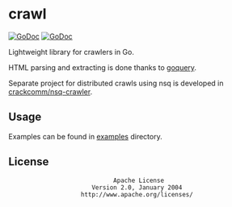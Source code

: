 # crawl

[![GoDoc](https://godoc.org/github.com/crackcomm/crawl?status.svg)](https://godoc.org/github.com/crackcomm/crawl) [![GoDoc](https://godoc.org/github.com/PuerkitoBio/goquery?status.svg)](https://godoc.org/github.com/PuerkitoBio/goquery)

Lightweight library for crawlers in Go.

HTML parsing and extracting is done thanks to [goquery](https://github.com/PuerkitoBio/goquery/).

Separate project for distributed crawls using nsq is developed in [crackcomm/nsq-crawler](https://github.com/crackcomm/nsq-crawler/).

## Usage

Examples can be found in [examples](https://github.com/crackcomm/crawl/tree/master/examples)
directory.

## License


                                 Apache License
                           Version 2.0, January 2004
                        http://www.apache.org/licenses/
